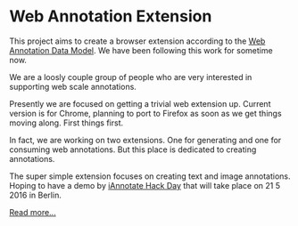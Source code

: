 # Web Annotation Extension

This project aims to create a browser extension according to the [Web Annotation Data Model](https://www.w3.org/TR/annotation-model/). We have been following this work for sometime now. 

We are a loosly couple group of people who are very interested in supporting web scale annotations. 

Presently we are focused on getting a trivial web extension up. Current version is for Chrome, planning to port to Firefox as soon as we get things moving along. First things first. 

In fact, we are working on two extensions. One for generating and one for consuming web annotations. But this place is dedicated to creating annotations.

The super simple extension focuses on creating text and image annotations. Hoping to have a demo by [iAnnotate Hack Day](http://iannotate.org) that will take place on  21 5 2016 in Berlin.

[Read more... ](https://github.com/crazy-annotators/annotator-extension/wiki#crazy-annotators)
